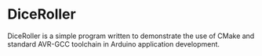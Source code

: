 DiceRoller
========

DiceRoller is a simple program written to demonstrate the use of CMake and
standard AVR-GCC toolchain in Arduino application development.
